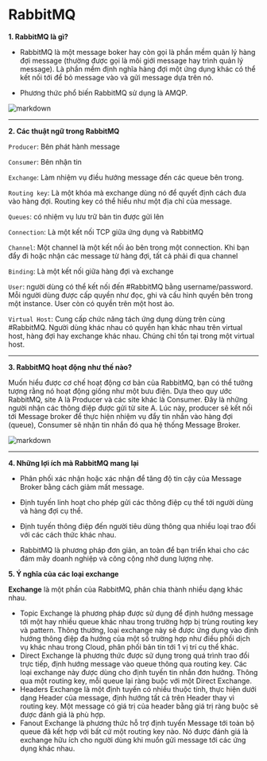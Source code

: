 # RabbitMQ

**1. RabbitMQ là gì?**

- RabbitMQ là một message boker hay còn gọi là phần mềm quản lý hàng đợi message (thường được gọi là môi giới message hay trình quản lý message). Là phần mềm định nghĩa hàng đợi một ứng dụng khác có thể kết nối tới để bỏ message vào và gửi message dựa trên nó.

- Phương thức phổ biến RabbitMQ sử dụng là AMQP.

![markdown](https://wiki.tino.org/wp-content/uploads/2021/07/word-image-1453.png)

--- 
**2. Các thuật ngữ trong RabbitMQ**

`Producer`: Bên phát hành message

`Consumer`: Bên nhận tin

`Exchange`: Làm nhiệm vụ điều hướng message đến các queue bên trong.

`Routing key`: Là một khóa mà exchange dùng nó để quyết định cách đưa vào hàng đợi. Routing key có thể hiểu như một địa chỉ của message.

`Queues`: có nhiệm vụ lưu trữ bản tin được gửi lên

`Connection`: Là một kết nối TCP giữa ứng dụng và RabbitMQ

`Channel`: Một channel là một kết nối ảo bên trong một connection. Khi bạn đẩy đi hoặc nhận các message từ hàng đợi, tất cả phải đi qua channel

`Binding`: Là một kết nối giữa hàng đợi và exchange

`User`: người dùng có thể kết nối đến #RabbitMQ bằng username/password. Mỗi người dùng được cấp quyền như đọc, ghi và cấu hình quyền bên trong một instance. User còn có quyền trên một host ảo.

`Virtual Host`: Cung cấp chức năng tách ứng dụng dùng trên cùng #RabbitMQ. Người dùng khác nhau có quyền hạn khác nhau trên virtual host, hàng đợi hay exchange khác nhau. Chúng chỉ tồn tại trong một virtual host.

---

**3. RabbitMQ hoạt động như thế nào?**

Muốn hiểu được cơ chế hoạt động cơ bản của RabbitMQ, bạn có thể tưởng tượng rằng nó hoạt động giống như một bưu điện. Dựa theo quy ước RabbitMQ, site A là Producer và các site khác là Consumer. Đây là những người nhận các thông điệp được gửi từ site A. Lúc này, producer sẽ kết nối tới Message broker để thực hiện nhiệm vụ đẩy tin nhắn vào hàng đợi (queue), Consumer sẽ nhận tin nhắn đó qua hệ thống Message Broker. 


![markdown](https://minio.2soft.top/tek4/public/publicfile/8491/attachment/8582f1449707eadc4dad3b32120d5acf.jpg?X-Amz-Algorithm=AWS4-HMAC-SHA256&X-Amz-Credential=minio%2F20221209%2Fus-east-1%2Fs3%2Faws4_request&X-Amz-Date=20221209T075232Z&X-Amz-Expires=900&X-Amz-SignedHeaders=host&X-Amz-Signature=aa17e7070ab1063685c506a4c9b356af01ea8c03d4f14b16e70e0fdcb98ebded)

---
**4. Những lợi ích mà RabbitMQ mang lại**

- Phân phối xác nhận hoặc xác nhận để tăng độ tin cậy của Message Broker bằng cách giảm mất message. 

- Định tuyến linh hoạt cho phép gửi các thông điệp cụ thể tới người dùng và hàng đợi cụ thể. 

- Định tuyến thông điệp đến người tiêu dùng thông qua nhiều loại trao đổi với các cách thức khác nhau. 

- RabbitMQ là phương pháp đơn giản, an toàn để bạn triển khai cho các đám mây doanh nghiệp và công cộng nhờ dung lượng nhẹ. 

**5. Ý nghĩa của các loại exchange**

**Exchange** là một phần của RabbitMQ, phân chia thành nhiều dạng khác nhau.

- Topic Exchange là phương pháp được sử dụng để định hướng message tới một hay nhiều queue khác nhau trong trường hợp bị trùng routing key và pattern. Thông thường, loại exchange này sẽ được ứng dụng vào định hướng thông điệp đa hướng của một số trường hợp như điều phối dịch vụ khác nhau trong Cloud, phân phối bản tin tới 1 vị trí cụ thể khác. 
- Direct Exchange là phương thức được sử dụng trong quá trình trao đổi trực tiếp, định hướng message vào queue thông qua routing key. Các loại exchange này được dùng cho định tuyến tin nhắn đơn hướng. Thông qua một routing key, mỗi queue lại ràng buộc với một Direct Exchange. 
- Headers Exchange là một định tuyến có nhiều thuộc tính, thực hiện dưới dạng Header của message, định hướng tất cả trên Header thay vì routing key. Một message có giá trị của header  bằng giá trị ràng buộc sẽ được đánh giá là phù hợp. 
- Fanout Exchange là phương thức hỗ trợ định tuyến Message tới toàn bộ queue đã kết hợp với bất cứ một routing key nào. Nó được đánh giá là exchange hữu ích cho người dùng khi muốn gửi message tới các ứng dụng khác nhau. 